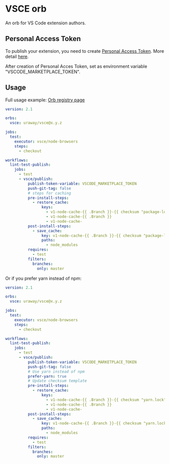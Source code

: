 # VSCE orb

An orb for VS Code extension authors.

## Personal Access Token

To publish your extension, you need to create [Personal Access Token](https://docs.microsoft.com/azure/devops/integrate/get-started/authentication/pats).
More detail [here](https://code.visualstudio.com/api/working-with-extensions/publishing-extension#publishing-extensions).

After creation of Personal Acces Token, set as environment variable "VSCODE_MARKETPLACE_TOKEN".

## Usage

Full usage example: [Orb registry page](https://circleci.com/orbs/registry/orb/uraway/vsce)

```yaml
version: 2.1

orbs:
  vsce: uraway/vsce@x.y.z

jobs:
  test:
    executor: vsce/node-browsers
    steps:
      - checkout

workflows:
  lint-test-publish:
    jobs:
      - test
      - vsce/publish:
          publish-token-variable: VSCODE_MARKETPLACE_TOKEN
          push-git-tag: false
          # steps for caching
          pre-install-steps:
            - restore_cache:
                keys:
                  - v1-node-cache-{{ .Branch }}-{{ checksum "package-lock.json" }}
                  - v1-node-cache-{{ .Branch }}
                  - v1-node-cache-
          post-install-steps:
            - save_cache:
                key: v1-node-cache-{{ .Branch }}-{{ checksum "package-lock.json" }}
                paths:
                  - node_modules
          requires:
            - test
          filters:
            branches:
              only: master
```

Or if you prefer yarn instead of npm:

```yaml
version: 2.1

orbs:
  vsce: uraway/vsce@x.y.z

jobs:
  test:
    executor: vsce/node-browsers
    steps:
      - checkout

workflows:
  lint-test-publish:
    jobs:
      - test
      - vsce/publish:
          publish-token-variable: VSCODE_MARKETPLACE_TOKEN
          push-git-tag: false
          # Use yarn instead of npm
          prefer-yarn: true
          # Update checksum template
          pre-install-steps:
            - restore_cache:
                keys:
                  - v1-node-cache-{{ .Branch }}-{{ checksum "yarn.lock" }}
                  - v1-node-cache-{{ .Branch }}
                  - v1-node-cache-
          post-install-steps:
            - save_cache:
                key: v1-node-cache-{{ .Branch }}-{{ checksum "yarn.lock" }}
                paths:
                  - node_modules
          requires:
            - test
          filters:
            branches:
              only: master
```

